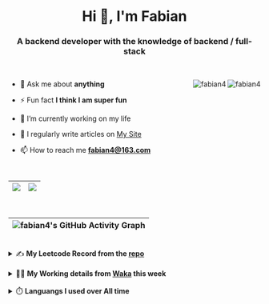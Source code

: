 <h1 align="center">Hi 👋, I'm Fabian</h1>
<h3 align="center">A backend developer with the knowledge of backend / full-stack</h3>

<br/>

<img align="right" src="https://komarev.com/ghpvc/?username=fabian4&label=views&color=0e75b6&style=flat" alt="fabian4" /><img align="right" src="https://img.shields.io/badge/Author-fabian4-orange?logo=Dark%20Reader" alt="fabian4" />


- 💬 Ask me about **anything**

- ⚡ Fun fact **I think I am super fun**

- 🔭 I’m currently working on my life

- 📝 I regularly write articles on [My Site](https://fabian4.site/)

- 📫 How to reach me **fabian4@163.com**


<!-- - 🌱 I’m currently learning **JavaScript** and **typescript** -->

<!-- - 📄 Know about my Daily details on [My Personal Blog Galllery](https://fabian4.github.io/gallery/) -->

<br/>

|  <img align="center" src="https://github-readme-streak-stats.herokuapp.com/?user=fabian4&theme=gruvbox_duo&currStreakNum=2FD3EB&fire=pink&sideLabels=F00&hide_border=true&date_format=[Y.]n.j" /> |  <img align="center" src="https://github-readme-stats.vercel.app/api/top-langs/?username=fabian4&layout=compact&theme=buefy&hide_border=true" /> |
| ------------- | ------------- |

<!-- | <img align="center" src="https://github-readme-stats.vercel.app/api?username=fabian4&count_private=true&show_icons=true&theme=flag-india&show_owner=true&hide_border=true" /> | <img align="center" src="https://github-readme-stats.vercel.app/api/top-langs/?username=fabian4&layout=compact&theme=buefy&hide_border=true&exclude_repo=jdk,jdk-source-learning,spring-framework,netty,jdk,fabian4.github.io,wechaty.js.org,sofa-bolt" /> | <img align="center" src="https://github-readme-streak-stats.herokuapp.com/?user=fabian4&theme=gruvbox_duo&currStreakNum=2FD3EB&fire=pink&sideLabels=F00&hide_border=true&date_format=[Y.]n.j" /> |
| ------------- | ------------- | ------------- | -->

<br/>

|![fabian4's GitHub Activity Graph](https://activity-graph.herokuapp.com/graph?username=fabian4&theme=github-light&area=true)|
| --- |

<br/>
<details>
  <summary>✍️ <b>My Leetcode Record from the <a href="https://github.com/fabian4/leetcode">repo</a></b></summary>
 
 ---
  
  |[![Leetcode Stats](https://leetcode.card.workers.dev/?username=fabianbao&border=0&site=cn)](https://leetcode-cn.com/u/fabianbao/)|
  | ------------- |
  
<!-- |[![Leetcode Stats](https://leetcode.card.workers.dev/?username=fabianbao&border=0&site=cn)](https://leetcode-cn.com/u/fabianbao/)|[![fabian's LeetCode Stats](https://leetcode-stats.vercel.app/api?username=fabian&theme=Light)](https://leetcode-cn.com/u/fabianbao/)|
| ------------- | ------------- | -->
  
</details>

<br/>

<details>
  <summary>👨‍💻 <b>My Working details from <a href="https://wakatime.com/@fabian4">Waka</a> this week</b></summary>

---

<!--START_SECTION:waka-->
**I'm an Early 🐤** 

```text
🌞 Morning    179 commits    █████░░░░░░░░░░░░░░░░░░░░   21.49% 
🌆 Daytime    296 commits    █████████░░░░░░░░░░░░░░░░   35.53% 
🌃 Evening    342 commits    ██████████░░░░░░░░░░░░░░░   41.06% 
🌙 Night      16 commits     ░░░░░░░░░░░░░░░░░░░░░░░░░   1.92%

```
📅 **I'm Most Productive on Thursday** 

```text
Monday       133 commits    ████░░░░░░░░░░░░░░░░░░░░░   15.97% 
Tuesday      129 commits    ███░░░░░░░░░░░░░░░░░░░░░░   15.49% 
Wednesday    144 commits    ████░░░░░░░░░░░░░░░░░░░░░   17.29% 
Thursday     152 commits    ████░░░░░░░░░░░░░░░░░░░░░   18.25% 
Friday       92 commits     ██░░░░░░░░░░░░░░░░░░░░░░░   11.04% 
Saturday     68 commits     ██░░░░░░░░░░░░░░░░░░░░░░░   8.16% 
Sunday       115 commits    ███░░░░░░░░░░░░░░░░░░░░░░   13.81%

```


📊 **This Week I Spent My Time On** 

```text
💬 Programming Languages: 
Other                    8 hrs 32 mins       ██████████████████░░░░░░░   75.41% 
TypeScript               1 hr 8 mins         ██░░░░░░░░░░░░░░░░░░░░░░░   10.03% 
JSON                     1 hr 4 mins         ██░░░░░░░░░░░░░░░░░░░░░░░   9.45% 
Java                     22 mins             ░░░░░░░░░░░░░░░░░░░░░░░░░   3.35% 
Text                     3 mins              ░░░░░░░░░░░░░░░░░░░░░░░░░   0.55%

🔥 Editors: 
Browser                  8 hrs 32 mins       ██████████████████░░░░░░░   75.41% 
WebStorm                 2 hrs 23 mins       █████░░░░░░░░░░░░░░░░░░░░   21.15% 
IntelliJ                 23 mins             ░░░░░░░░░░░░░░░░░░░░░░░░░   3.44%

💻 Operating System: 
Windows                  11 hrs 20 mins      █████████████████████████   100.0%

```


<!--END_SECTION:waka-->
  
</details>

<br/>

<details>
  <summary>⏱️ <b>Languangs I used over All time</b></summary>
  
---
  
![languages all time](https://wakatime.com/share/@32ef5ac6-eac5-4886-805c-ce9fe059857e/efc24c85-e478-4696-bcbd-c5669145b831.svg)
  
</details>

